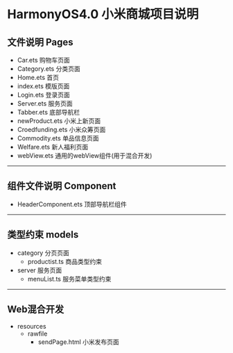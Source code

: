 # HarmonyOS4.0 小米商城项目说明

## 文件说明 Pages

- Car.ets 购物车页面
- Category.ets 分类页面
- Home.ets 首页
- index.ets 模版页面
- Login.ets 登录页面
- Server.ets 服务页面
- Tabber.ets 底部导航栏
- newProduct.ets 小米上新页面
- Croedfunding.ets 小米众筹页面
- Commodity.ets 单品信息页面
- Welfare.ets 新人福利页面
- webView.ets 通用的webView组件(用于混合开发)

---

## 组件文件说明  Component

- HeaderComponent.ets 顶部导航栏组件





---

## 类型约束 models

- category 分页页面
  - productist.ts 商品类型约束
- server 服务页面
  - menuList.ts 服务菜单类型约束 



----

## Web混合开发

- resources
  - rawfile
    - sendPage.html 小米发布页面